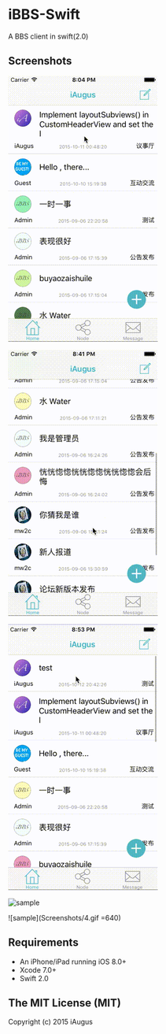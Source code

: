 
# iBBS-Swift
A BBS client in swift(2.0)


## Screenshots

![sample](Screenshots/1.gif) 

![sample](Screenshots/2.gif)

![sample](Screenshots/3.gif)

![sample](Screenshots/5.gif)

![sample](Screenshots/4.gif =640)

## Requirements

- An iPhone/iPad running iOS 8.0+
- Xcode 7.0+
- Swift 2.0


## The MIT License (MIT)

Copyright (c) 2015 iAugus



